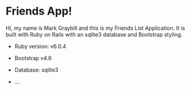 # Friends App!

Hi, my name is Mark Graybill and this is my Friends List Application.
It is built with Ruby on Rails with an sqlite3 database and Bootstrap styling.

* Ruby version: v6.0.4

* Bootstrap v4.6

* Database: sqlite3

* ...

